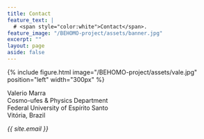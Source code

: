 ```yaml
---
title: Contact
feature_text: |
  # <span style="color:white">Contact</span>.
feature_image: "/BEHOMO-project/assets/banner.jpg"
excerpt: ""
layout: page
aside: false
---
```


{% include figure.html image="/BEHOMO-project/assets/vale.jpg" position="left" width="300px" %}

Valerio Marra\
Cosmo-ufes & Physics Department\
Federal University of Espírito Santo\
Vitória, Brazil

*{{ site.email }}*

<!-- {% include site-form.html %} -->